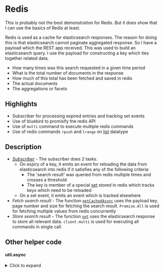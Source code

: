 # Redis
This is probably not the best demonstration for Redis.
But it does show that I can use the basics of Redis at least.

Redis is used as a cache for elasticsearch responses.
The reason for doing this is that elasticsearch cannot paginate aggregated response.
So I have a payload which the REST app received. This was used to build an elasticsearch query.
I use the payload for constructing a key which ties together related data.
 - How many times was this search requested in a given time period
 - What is the total number of documents in the response
 - How much of this total has been fetched and saved in redis
 - The actual documents
 - The aggregations or facets


## Highlights
 - Subscriber for processing expired entries and tracking set events
 - Use of bluebird to promisify the redis API
 - Use of `multi` command to execute multiple redis commands
 - Use of redis commands `rpush` and `lrange` on [list](http://redis.io/commands#list) datatype

## Description
- [*Subscriber*](redis_client.js#L69-L98) - The subscriber does 2 tasks.
  + On expiry of a key, it emits an event for reloading the data from elasticsearch into redis
  if it satisfies any of the following criteria:
    * The 'search result' was queried from redis multiple times and crosses a threshold
    * The key is member of a special [set](http://redis.io/commands#set)
    stored in redis which tracks keys which need to be reloaded
  + On a set event, it emits an event which is tracked elsewhere
- *Fetch search result* - The function [`getCachedAsync`](redis_client.js#L119-L59) uses the payload key, page number
and size for fetching the search result. `Promise.All` is used for fetching multiple values from redis concurrently
- *Store search result* - The function [`set`](redis_client.js#L171-L200) uses the
elasticsearch response to store all relevant data. `client.multi` is used for executing all commands in single call.

## Other helper code

#### util.async
<details>
  <summary>Click to expand</summary>
```js
/**
 * Enables async flow using yield and generators
 *
 * @param {Function} makeGenerator
 * @returns {any}
 */
exports.async = function async(makeGenerator) {
    return function asyncFunc(...args) {
        const generator = makeGenerator(...args);

        /**
         *
         * @param {Promise} result
         * @returns {Promise}
         */
        function handle(result) {
            // result => { done: [Boolean], value: [Object] }
            if (result.done) {
                return Promise.resolve(result.value);
            }

            return Promise.resolve(result.value)
                .then((res) => {
                    return handle(generator.next(res));
                }).catch((err) => {
                    return handle(generator.throw(err));
                });
        }

        try {
            return handle(generator.next());
        } catch (ex) {
            return Promise.reject(ex);
        }
    };
};
```
</details>